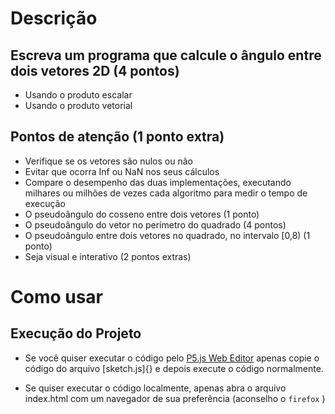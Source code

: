 # Descrição

## Escreva um programa que calcule o ângulo entre dois vetores 2D (4 pontos)
 - Usando o produto escalar
 - Usando o produto vetorial
## Pontos de atenção (1 ponto extra)
 - Verifique se os vetores são nulos ou não
 - Evitar que ocorra Inf ou NaN nos seus cálculos
 - Compare o desempenho das duas implementações, executando milhares ou milhões de vezes cada algoritmo para medir o tempo de execução
 - O pseudoângulo do cosseno entre dois vetores (1 ponto)
 - O pseudoângulo do vetor no perímetro do quadrado (4 pontos)
 - O pseudoângulo entre dois vetores no quadrado, no intervalo [0,8) (1 ponto)
 - Seja visual e interativo (2 pontos extras)

# Como usar

## Execução do Projeto
 - Se você quiser executar o código pelo [P5.js Web Editor](https://editor.p5js.org/) apenas copie o código do arquivo [sketch.js]{} e depois execute o código normalmente.

 - Se quiser executar o código localmente, apenas abra o arquivo index.html com um navegador de sua preferência (aconselho o `firefox` )